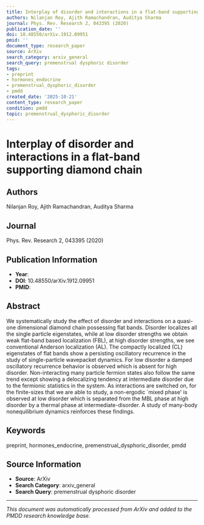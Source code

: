 ```yaml
---
title: Interplay of disorder and interactions in a flat-band supporting diamond chain
authors: Nilanjan Roy, Ajith Ramachandran, Auditya Sharma
journal: Phys. Rev. Research 2, 043395 (2020)
publication_date: ''
doi: 10.48550/arXiv.1912.09951
pmid: ''
document_type: research_paper
source: ArXiv
search_category: arxiv_general
search_query: premenstrual dysphoric disorder
tags:
- preprint
- hormones_endocrine
- premenstrual_dysphoric_disorder
- pmdd
created_date: '2025-10-21'
content_type: research_paper
condition: pmdd
topic: premenstrual_dysphoric_disorder
---
```


# Interplay of disorder and interactions in a flat-band supporting diamond chain

## Authors
Nilanjan Roy, Ajith Ramachandran, Auditya Sharma

## Journal
Phys. Rev. Research 2, 043395 (2020)

## Publication Information
- **Year**: 
- **DOI**: 10.48550/arXiv.1912.09951
- **PMID**: 

## Abstract
We systematically study the effect of disorder and interactions on a quasi-one dimensional diamond chain possessing flat bands. Disorder localizes all the single particle eigenstates, while at low disorder strengths we obtain weak flat-band based localization (FBL), at high disorder strengths, we see conventional Anderson localization (AL). The compactly localized (CL) eigenstates of flat bands show a persisting oscillatory recurrence in the study of single-particle wavepacket dynamics. For low disorder a damped oscillatory recurrence behavior is observed which is absent for high disorder. Non-interacting many particle fermion states also follow the same trend except showing a delocalizing tendency at intermediate disorder due to the fermionic statistics in the system. As interactions are switched on, for the finite-sizes that we are able to study, a non-ergodic `mixed phase' is observed at low disorder which is separated from the MBL phase at high disorder by a thermal phase at intermediate-disorder. A study of many-body nonequilibrium dynamics reinforces these findings.

## Keywords
preprint, hormones_endocrine, premenstrual_dysphoric_disorder, pmdd

## Source Information
- **Source**: ArXiv
- **Search Category**: arxiv_general
- **Search Query**: premenstrual dysphoric disorder

---
*This document was automatically processed from ArXiv and added to the PMDD research knowledge base.*
